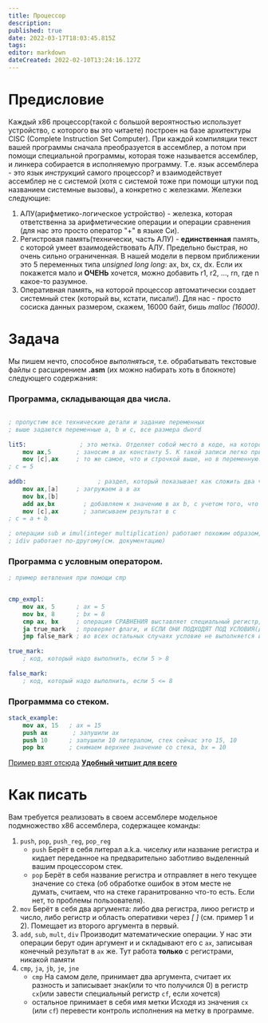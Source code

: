 ```yaml
---
title: Процессор
description: 
published: true
date: 2022-03-17T18:03:45.815Z
tags: 
editor: markdown
dateCreated: 2022-02-10T13:24:16.127Z
---
```


# Предисловие



Каждый x86 процессор(такой с большой вероятностью использует устройство, с которого вы это читаете) построен на базе архитектуры CISC (Complete Instruction Set Computer). При каждой компиляции текст вашей программы сначала преобразуется в ассемблер, а потом при помощи специальной программы, которая тоже называется ассемблер, и линкера собирается в исполняемую программу. Т.е. язык ассемблера - это язык *инструкций* самого процессор? и взаимодействует ассемблер не с системой (хотя с системой тоже при помощи штуки под названием системные вызовы), а конкретно с железками. Железки следующие:
1) АЛУ(арифметико-логическое устройство) - железка, которая ответственна за арифметические операции и операции сравнения (для нас это просто оператор "+" в языке Си).
2) Регистровая память(технически, часть АЛУ) - **единственная** память, с которой умеет взаимодействовать АЛУ. Предельно быстрая, но очень сильно ограниченная. В нашей модели в первом приближении  это 5 переменных типа *unsigned long long*: ax, bx, cx, dx. Если их покажется мало и **ОЧЕНЬ** хочется, можно добавить r1, r2, $\dots$, rn, где n какое-то разумное.
3) Оперативная память, на которой процессор автоматически создает системный стек (который вы, кстати, писали!). Для нас - просто сосиска данных размером, скажем, 16000 байт, бишь *malloc (16000)*.


# Задача
Мы пишем нечто, способное *выполняться*, т.е. обрабатывать текстовые файлы с расширением **.asm** (их можно набирать хоть в блокноте) следующего содержания:

### Программа, складывающая два числа.
```nasm

; пропустим все технические детали и задание переменных
; выше задаются переменные a, b и c, все размера dword
	
lit5:               ; это метка. Отделяет собой место в коде, на которое можно перепрыгнуть(при помощи оператора jmp)
	mov	ax,5       ; заносим в ax константу 5. К такой записи легко привыкнуть, если рассматривать ее как ax = 5
	mov	[c],ax     ; то же самое, что и строчкой выше, но в переменную. Заметим, что устройство управления НЕ МОЖЕТ записать литерал 5 сразу в память, только через регистр. Тут так заведено.
; c = 5
	
addb:			         ; раздел, который показывает как сложить два числа 
	mov	ax,[a]	   ; загружаем a в ax
	mov bx,[b]
	add	ax,bx	 	 ; добавляем к значению в ax b, с учетом того, что раньше там была записана a, теперь там a + b, аналогично УУ, АЛУ не может работать с двумя аргументами в памяти, лучше если оба будут в регистрах, или если хотя бы один
	mov	[c],ax		 ; записываем результат в c
; c = a + b
	
; операции sub и imul(integer multiplication) работают похожим образом, 
; idiv работает по-другому(см. документацию)
```

### Программа с условным оператором.
```nasm
; пример ветвления при помощи cmp


cmp_exmpl:
	mov ax, 5      ; ax = 5
	mov bx, 8      ; bx = 8
	cmp ax, bx     ; операция СРАВНЕНИЯ выставляет специальный регистр, который указывает больше или меньше первый аргумент второго
	ja true_mark   ; проверяет флаги, и ЕСЛИ ОНИ ПОДХОДЯТ ПОД УСЛОВИЯ(для ja это то что первый аргумент больше второго) 
	jmp false_mark ; во всех остальных случаях условие не выполняется и надо перейти по false
  
true_mark:
	; код, который надо выполнить, если 5 > 8
  
false_mark:
	; код, который надо выполнить, если 5 <= 8

```

### Программма со стеком.
```nasm
stack_example: 
	mov ax, 15   ; ax = 15
	push ax		  ; запушили ax
	push 10      ; запушили 10 литералом, стек сейчас это 15, 10
	pop bx       ; снимаем верхнее значение со стека, bx = 10
```
[Пример взят отсюда](https://www.csee.umbc.edu/portal/help/nasm/sample.shtml)
[**Удобный читшит для всего**](https://www.cs.uaf.edu/2005/fall/cs301/support/x86/nasm.html)


# Как писать

Вам требуется реализовать в своем ассемблере модельное подмножество x86 ассемблера, содержащее команды:
1) `push`, `pop`, `push_reg`, `pop_reg`
	- `push`
  Берёт в себя литерал a.k.a. чиселку *или* название регистра и кидает переданное на предварительно заботливо выделенный вашим процессором стек.
  	- `pop`
    Берёт в себя название регистра и отправляет в него текущее значение со стека (об обработке ошибок в этом месте не думать, считаем, что на стеке гаранитрованно что-то есть. Если нет, то проблемы пользователя).
2) `mov`
	Берёт в себя два аргумента: либо два регистра, лиюо регистр и число, либо регистр и область оперативки через *[* *]* (см. пример 1 и 2). Помещает из второго аргумента в первый.
3) `add`, `sub`, `mult`, `div`
	Производит математические операции. У нас эти операции берут один аргумент и и складывают его с `ax`, записывая конечный результат в `ax` же. Тут работа **только** с регистрами, никакой памяти
4) `cmp`, `ja`, `jb`, `je`, `jne`
	- `cmp`
  На самом деле, принимает два аргумента, считает их разность и записывает знак(или то что получился 0) в регистр `cx`(или завести специальный регистр `cf`, если хочется)
   - остальное принимает в себя имя метки
   Исходя из значения `cx` (или `cf`) перевести контроль исполнения на метку в программе. 





